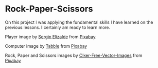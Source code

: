 # Rock-Paper-Scissors

On this project I was applying the fundamental skills I have learned on the previous lessons. I certainly am ready to learn more.

Player image by <a href="https://pixabay.com/users/sergiosinc-4660572/?utm_source=link-attribution&utm_medium=referral&utm_campaign=image&utm_content=2098873">Sergio Elizalde</a> from <a href="https://pixabay.com//?utm_source=link-attribution&utm_medium=referral&utm_campaign=image&utm_content=2098873">Pixabay</a>

Computer image by <a href="https://pixabay.com/users/tabble-989840/?utm_source=link-attribution&utm_medium=referral&utm_campaign=image&utm_content=2192617">Tabble</a> from <a href="https://pixabay.com//?utm_source=link-attribution&utm_medium=referral&utm_campaign=image&utm_content=2192617">Pixabay</a>

Rock, Paper and Scissors images by <a href="https://pixabay.com/users/clker-free-vector-images-3736/?utm_source=link-attribution&utm_medium=referral&utm_campaign=image&utm_content=296855">Clker-Free-Vector-Images</a> from <a href="https://pixabay.com//?utm_source=link-attribution&utm_medium=referral&utm_campaign=image&utm_content=296855">Pixabay</a>